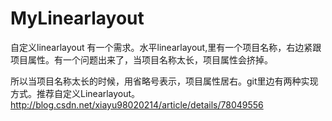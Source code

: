 # MyLinearlayout
自定义linearlayout
有一个需求。水平linearlayout,里有一个项目名称，右边紧跟项目属性。有一个问题出来了，当项目名称太长，项目属性会挤掉。

所以当项目名称太长的时候，用省略号表示，项目属性居右。git里边有两种实现方式。推荐自定义Linearlayout。
http://blog.csdn.net/xiayu98020214/article/details/78049556
